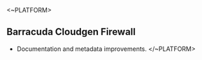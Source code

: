 <~PLATFORM>

## Barracuda Cloudgen Firewall

- Documentation and metadata improvements.
</~PLATFORM>
